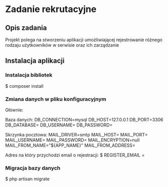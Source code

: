 # Zadanie rekrutacyjne

## Opis zadania
Projekt polega na stworzeniu aplikacji umożliwiającej rejestrowanie różnego rodzaju użytkowników w serwisie oraz ich zarządzanie

## Instalacja aplikacji

### Instalacja bibliotek

$ composer install

### Zmiana danych w pliku konfiguracyjnym

Głównie:

Baza danych:
 DB_CONNECTION=mysql
 DB_HOST=127.0.0.1
 DB_PORT=3306
 DB_DATABASE=
 DB_USERNAME=
 DB_PASSWORD=

Skrzynka pocztowa:
 MAIL_DRIVER=smtp
 MAIL_HOST=
 MAIL_PORT=
 MAIL_USERNAME=
 MAIL_PASSWORD=
 MAIL_ENCRYPTION=null
 MAIL_FROM_NAME="${APP_NAME}"
 MAIL_FROM_ADDRESS=

Adres na który przychodzi email o rejestracji:
$ REGISTER_EMAIL = 


### Migracja bazy danych

$ php artisan migrate

